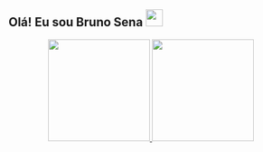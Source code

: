 ## Olá! Eu sou Bruno Sena <img src="https://raw.githubusercontent.com/MartinHeinz/MartinHeinz/master/wave.gif" width="30px">

<div align="center">
  <a href="https://github.com/Bruninho-ss1">
  <img height="180em" src="https://github-readme-stats.vercel.app/api?username=Bruninho-ss1&show_icons=true&theme=react&&hide_border=true&bg_color=0D1117&include_all_commits=true&count_private=true"/>
  <img height="180em" src="https://github-readme-stats.vercel.app/api/top-langs/?username=Bruninho-ss1&layout=compact&langs_count=7&theme=react&hide_border=true&bg_color=0D1117"/>
 </div>
  
  
 
